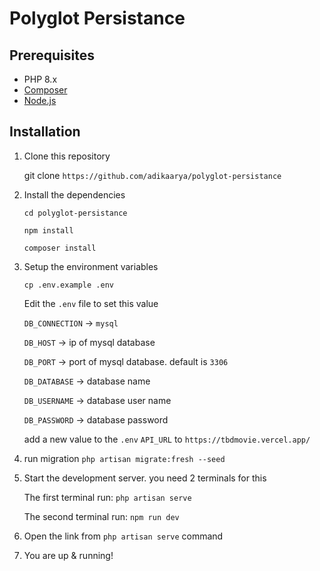 # Polyglot Persistance
## Prerequisites

-   PHP 8.x
-   [Composer](https://getcomposer.org/)
-   [Node.js](https://nodejs.org/en/)

## Installation

1. Clone this repository

    git clone `https://github.com/adikaarya/polyglot-persistance`

2. Install the dependencies

    `cd polyglot-persistance`
    
    `npm install`
    
    `composer install`

3. Setup the environment variables

    `cp .env.example .env`

    Edit the `.env` file to set this value
    
    `DB_CONNECTION` -> `mysql`
    
    `DB_HOST` -> ip of mysql database
    
    `DB_PORT` -> port of mysql database. default is `3306`
    
    `DB_DATABASE` -> database name
    
    `DB_USERNAME` -> database user name
    
    `DB_PASSWORD` -> database password
    
    add a new value to the `.env`
    `API_URL` to `https://tbdmovie.vercel.app/`
4. run migration
    `php artisan migrate:fresh --seed`
    
5. Start the development server. you need 2 terminals for this

    The first terminal run:
    `php artisan serve`
    
    The second terminal run:
    `npm run dev`
6. Open the link from `php artisan serve` command
7. You are up & running!
